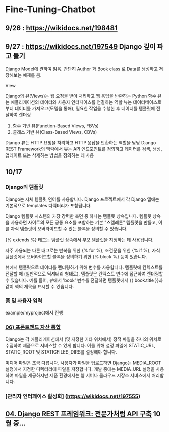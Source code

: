 # Fine-Tuning-Chatbot

## 9/26 : https://wikidocs.net/198481

## 9/27 : https://wikidocs.net/197549 Django 깊이 파고 들기

Django Model에 관하여 읽음. 간단히 Author 과 Book class 로 Data를 생성하고 저장해보는 예제를 봄.

View

Django의 뷰(Views)는 웹 요청을 받아 처리하고 웹 응답을 반환하는 Python 함수
뷰는 애플리케이션의 데이터와 사용자 인터페이스를 연결하는 역할
뷰는 데이터베이스로부터 데이터를 가져오고(모델을 통해), 필요한 작업을 수행한 후 데이터를 템플릿에 전달하여 렌더링

1. 함수 기반 뷰(Function-Based Views, FBVs)
2. 클래스 기반 뷰(Class-Based Views, CBVs)

Django 뷰는 HTTP 요청을 처리하고 HTTP 응답을 반환하는 역할을 담당
Django REST Framework의 맥락에서 뷰는 API 엔드포인트를 정의하고 데이터를 검색, 생성, 업데이트 또는 삭제하는 방법을 정의하는 데 사용

## 10/17

### Django의 템플릿
Django는 자체 템플릿 언어를 사용합니다. Django 프로젝트에서 각 Django 앱에는 기본적으로 templates 디렉터리가 포함됩니다.


Django 템플릿 시스템의 가장 강력한 측면 중 하나는 템플릿 상속입니다. 템플릿 상속을 사용하면 사이트의 모든 공통 요소를 포함하는 기본 "스켈레톤" 템플릿을 만들고, 이를 자식 템플릿이 오버라이드할 수 있는 블록을 정의할 수 있습니다.


{% extends %} 태그는 템플릿 상속에서 부모 템플릿을 지정하는 데 사용됩니다. 


자주 사용되는 다른 태그로는 반복을 위한 {% for %}, 조건문을 위한 {% if %}, 자식 템플릿에서 오버라이드할 블록을 정의하기 위한 {% block %} 등이 있습니다.


뷰에서 템플릿으로 데이터를 렌더링하기 위해 변수를 사용합니다. 템플릿에 컨텍스트를 전달할 때 (일반적으로 딕셔너리 형태로), 템플릿은 컨텍스트 변수에 접근하여 렌더링할 수 있습니다. 예를 들어, 뷰에서 'book' 변수를 전달하면 템플릿에서 {{ book.title }}과 같이 책의 제목을 표시할 수 있습니다.

### [폼 및 사용자 입력](https://wikidocs.net/197553)
example/myproject에서 진행

### [06) 프론트엔드 자산 통합](https://wikidocs.net/197554)
Django는 각 애플리케이션에서 (및 지정한 기타 위치에서) 정적 파일을 하나의 위치로 수집하여 제품으로 서비스할 수 있게 합니다. 이를 위해 설정 파일에 STATIC_URL, STATIC_ROOT 및 STATICFILES_DIRS를 설정해야 합니다.

미디어 파일은 조금 다릅니다. 사용자가 파일을 업로드하면 Django는 MEDIA_ROOT 설정에서 지정한 디렉터리에 파일을 저장합니다. 개발 중에는 MEDIA_URL 설정을 사용하여 파일을 제공하지만 제품 환경에서는 웹 서버나 클라우드 저장소 서비스에서 처리합니다.

### [관리자 인터페이스 활성화] (https://wikidocs.net/197555)

## [04. Django REST 프레임워크: 전문가처럼 API 구축](https://wikidocs.net/197558) 10월 중...